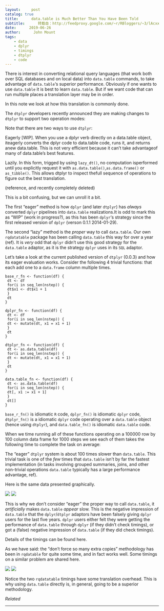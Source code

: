 ```yaml
---
layout:     post
catalog: true
title:      data.table is Much Better Than You Have Been Told
subtitle:      转载自：http://feedproxy.google.com/~r/RBloggers/~3/lAcxxqRffvs/
date:      2019-06-26
author:      John Mount
tags:
    - data
    - dplyr
    - timings
    - dtplyr
    - code
---
```






There is interest in converting relational query languages (that work both over SQL databases and on local data) into `data.table` commands, to take advantage of `data.table`‘s superior performance. Obviously if one wants to use `data.table` it is best to learn `data.table`. But if we want code that can run multiple places a translation layer may be in order.

In this note we look at how this translation is commonly done.





The `dtplyr` developers recently announced they are making changes to `dtplyr` to support two operation modes:

> 

Note that there are two ways to use `dtplyr`:


 Eagerly [WIP]. When you use a dplyr verb directly on a data.table object, iteagerly converts the dplyr code to data.table code, runs it, and returns anew data.table. This is not very efficient because it can’t take advantageof many of data.table’s best features.


 Lazily. In this form, trigged by using `lazy_dt()`, no computation isperformed until you explicitly request it with `as.data.table()`,`as.data.frame()` or `as_tibble()`. This allows dtplyr to inspect thefull sequence of operations to figure out the best translation.


(reference, and recently completely deleted)



This is a bit confusing, but we can unroll it a bit.


The first “eager” method is how `dplyr` (and later `dtplyr`) has *always* converted `dplyr` pipelines into `data.table` realizations.It is odd to mark this as “WIP” (work in progress?), as this has been `dplyr`‘s strategy since the first released version of `dplyr` (verson 0.1.1 2014-01-29).


The second “lazy” method is the *proper* way to call `data.table`. Our own `rqdatatable` package has been calling `data.table` this way for over a year (ref). It is *very* odd that `dplyr` didn’t use this good strategy for the `data.table` adaptor, as it is the strategy `dplyr` uses in its `SQL` adaptor.


Let’s take a look at the current published version of `dtplyr` (0.0.3) and how its eager evaluation works. Consider the following 4 trivial functions: that each add one to a `data.frame` column multiple times.

```
base_r_fn <- function(df) {
 dt <- df
 for(i in seq_len(nstep)) {
 dt$x1 <- dt$x1 + 1
 }
 dt
}

dplyr_fn <- function(df) {
 dt <- df
 for(i in seq_len(nstep)) {
 dt <- mutate(dt, x1 = x1 + 1)
 }
 dt
}

dtplyr_fn <- function(df) {
 dt <- as.data.table(df)
 for(i in seq_len(nstep)) {
 dt <- mutate(dt, x1 = x1 + 1)
 }
 dt
}

data.table_fn <- function(df) {
 dt <- as.data.table(df)
 for(i in seq_len(nstep)) {
 dt[, x1 := x1 + 1]
 }
 dt[]
}
```

`base_r_fn()` is idiomatic `R` code, `dplyr_fn()` is idiomatic `dplyr` code, `dtplyr_fn()` is a idiomatic `dplyr` code operating over a `data.table` object (hence using `dtplyr`), and `data.table_fn()` is idiomatic `data.table` code.

When we time running all of these functions operating on a 100000 row by 100 column data frame for 1000 steps we see each of them takes the following time to complete the task on average:

The “eager” `dtplyr` system is about 100 times slower than `data.table`. This trivial task is one of the *few* times that `data.table` isn’t by far the fastest implementation (in tasks involving grouped summaries, joins, and other non-trivial operations `data.table` typically has a large performance advantage, ref).

Here is the same data presented graphically.

![](https://i2.wp.com/www.win-vector.com/blog/wp-content/uploads/2019/06/present-2.png?w=660&is-pending-load=1)
![](https://i2.wp.com/www.win-vector.com/blog/wp-content/uploads/2019/06/present-2.png?w=660)


This is why we don’t consider “eager” the proper way to call `data.table`, it *artificially* makes `data.table` *appear* slow. This is the negative impression of `data.table` that the `dplyr`/`dtplyr` adaptors have been falsely giving `dplyr` users for the last five years. `dplyr` users either felt they were getting the performance of `data.table` through `dplyr` (if they didn’t check timings), or got a (false) negative impression of `data.table` (if they did check timings).

Details of the timings can be found here.

As we have said: the “don’t force so many extra copies” methodology has been in `rqdatable` for quite some time, and in fact works well. Some timings on a similar problem are shared here.

![](https://i2.wp.com/www.win-vector.com/blog/wp-content/uploads/2019/06/present-2-1.png?resize=660%2C471&is-pending-load=1)
![](https://i2.wp.com/www.win-vector.com/blog/wp-content/uploads/2019/06/present-2-1.png?resize=660%2C471)


Notice the two `rqdatatable` timings have some translation overhead. This is why using `data.table` directly is, in general, going to be a superior methodology.


*Related*







---
